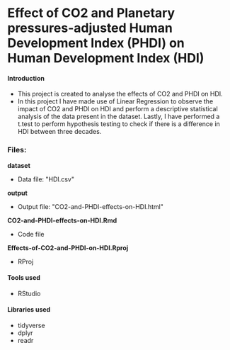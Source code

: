 # Effect of CO2 and Planetary pressures-adjusted Human Development Index (PHDI) on Human Development Index (HDI)

#### Introduction
- This project is created to analyse the effects of CO2 and PHDI on HDI.
- In this project I have made use of Linear Regression to observe the impact of CO2 and PHDI on HDI and perform a descriptive statistical analysis of the data present in the dataset. Lastly, I have performed a t.test to perform hypothesis testing to check if there is a difference in HDI between three decades.

### Files:

**dataset**
- Data file: "HDI.csv"

**output**
- Output file: "CO2-and-PHDI-effects-on-HDI.html"

**CO2-and-PHDI-effects-on-HDI.Rmd**
- Code file

**Effects-of-CO2-and-PHDI-on-HDI.Rproj**
- RProj

#### Tools used
- RStudio

#### Libraries used
- tidyverse
- dplyr
- readr
